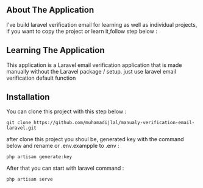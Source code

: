 ## About The Application

I've build laravel verification email for learning as well as individual projects, if you want to copy the project or learn it,follow step below :

## Learning The Application
This application is a Laravel email verification application that is made manually without the Laravel package / setup. just use laravel email verification default function

## Installation

You can clone this project with this step below : 

```
git clone https://github.com/muhamadijlal/manualy-verification-email-laravel.git

```
after clone this project you shoul be, generated key with the command below and rename or .env.exampple to .env :

```
php artisan generate:key

```

After that you can start with laravel command :

```
php artisan serve

```